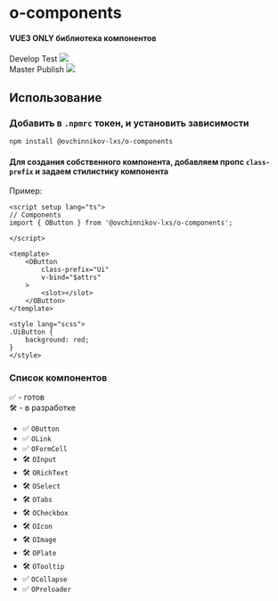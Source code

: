 # o-components

#### VUE3 ONLY библиотека компонентов

Develop Test
<img src="https://github.com/ovchinnikov-lxs/o-components/workflows/Testing/badge.svg?branch=develop"/><br/>
Master Publish
<img src="https://github.com/ovchinnikov-lxs/o-components/workflows/Publish/badge.svg?branch=master"/><br/>

## Использование

### Добавить в `.npmrc` токен, и установить зависимости

```sh
npm install @ovchinnikov-lxs/o-components
```
#### Для создания собственного компонента, добавляем пропс `class-prefix` и задаем стилистику компонента
Пример: 
```vue
<script setup lang="ts">
// Components
import { OButton } from '@ovchinnikov-lxs/o-components';

</script>

<template>
    <OButton
        class-prefix="Ui"
        v-bind="$attrs"
    >
        <slot></slot>
    </OButton>
</template>

<style lang="scss">
.UiButton {
    background: red;
}
</style>

```

### Список компонентов
✅ - готов  
🛠 - в разработке
 - ✅ `OButton` 
 - ✅ `OLink`
 - ✅ `OFormCell`
 - 🛠 `OInput`
 - 🛠 `ORichText`
 - 🛠 `OSelect`
 - 🛠 `OTabs`
 - 🛠 `OCheckbox`
 - 🛠 `OIcon`
 - 🛠 `OImage`
 - 🛠 `OPlate`
 - 🛠 `OTooltip`
 - ✅ `OCollapse`
 - ✅ `OPreloader`
